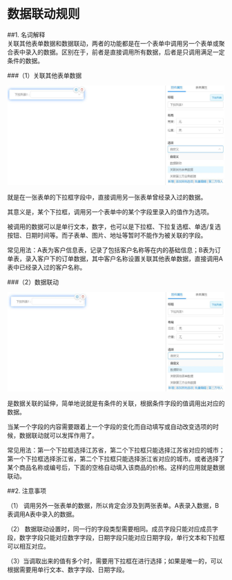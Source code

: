 # 数据联动规则

##1. 名词解释   
关联其他表单数据和数据联动，两者的功能都是在一个表单中调用另一个表单或聚合表中录入的数据。区别在于，前者是直接调用所有数据，后者是只调用满足一定条件的数据。

###（1）关联其他表单数据   

![数据关联1][数据关联1]

就是在一张表单的下拉框字段中，直接调用另一张表单曾经录入过的数据。

其意义是，某个下拉框，调用另一个表单中的某个字段里录入的值作为选项。

被调用的数据可以是单行文本，数字，也可以是下拉框、下拉复选框、单选/复选按钮、日期时间等。而子表单、图片、地址等暂时不能作为被关联的字段。

常见用法：A表为客户信息表，记录了包括客户名称等在内的基础信息；B表为订单表，录入客户下的订单数据，其中客户名称设置关联其他表单数据，直接调用A表中已经录入过的客户名称。

###（2）数据联动   

![数据关联2][数据关联2]

是数据关联的延伸，简单地说就是有条件的关联，根据条件字段的值调用出对应的数据。

当某一个字段的内容需要跟着上一个字段的变化而自动填写或自动改变选项的时候，数据联动就可以发挥作用了。

常见用法：第一个下拉框选择江苏省，第二个下拉框只能选择江苏省对应的城市；第一个下拉框选择浙江省，第二个下拉框只能选择浙江省对应的城市。或者选择了某个商品名称或编号后，下面的空格自动填入该商品的价格。这样的应用就是数据联动。

##2. 注意事项   

（1） 调用另外一张表单的数据，所以肯定会涉及到两张表单。A表录入数据，B表调用A表中录入的数据。

（2） 数据联动设置时，同一行的字段类型需要相同。成员字段只能对应成员字段，数字字段只能对应数字字段，日期字段只能对应日期字段，单行文本和下拉框可以相互对应。

（3）当调取出来的值有多个时，需要用下拉框在进行选择；如果是唯一的，可以根据需要用单行文本、数字字段、日期字段。

















[数据关联1]:..\assets\设计页面\数据关联1.jpg
[数据关联2]:..\assets\设计页面\数据关联2.jpg